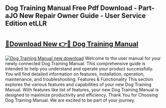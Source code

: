 ## Dog Training Manual Free Pdf Download - Part-aJO New Repair Owner Guide - User Service Edition etLLR

# <h2><a href="http://bc34500.oget.top/?id=Dog+Training+Manual">🔗Download New 👉🔴 Dog Training Manual</a></h2>

[![Dog Training Manual new download](https://i.imgur.com/5g1atiW.png)](http://bc34500.oget.top/?id=Dog+Training+Manual)
Welcome to the user manual for your newly connected Dog Training Manual. This comprehensive guide is intended to help you understand and operate your product successfully. You will find detailed information on features, installation, operation, maintenance, and troubleshooting. Features & Functionality This section explores the various features and capabilities of your new Dog Training Manual. With features like list of features, your new Dog Training Manual is designed to maximize productivity and efficiency. Thank You for Choosing Dog Training Manual. We are excited to be part of your journey.
